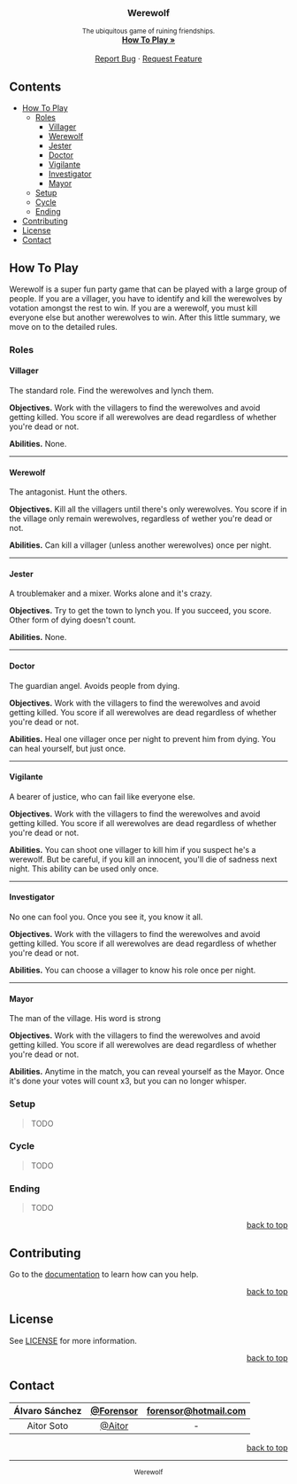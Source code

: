 <div id="top"></div>
<br />
<div align="center">
<h3 align="center"><b>Werewolf</b></h3>

  <p align="center">
    <sup>The ubiquitous game of ruining friendships.</sup>
    <br />
    <a href="/documentation"><strong>How To Play »</strong></a>
    <br />
    <br />
    <a href="https://github.com/Forensor/purescript-amazons/issues">Report Bug</a>
    ·
    <a href="https://github.com/Forensor/purescript-amazons/issues">Request Feature</a>
  </p>
</div>

## Contents

* [How To Play](#rules)
  * [Roles](#roles)
    * [Villager](#villager)
    * [Werewolf](#werewolf)
    * [Jester](#jester)
    * [Doctor](#doctor)
    * [Vigilante](#vigilante)
    * [Investigator](#investigator)
    * [Mayor](#mayor)
  * [Setup](#setup)
  * [Cycle](#cycle)
  * [Ending](#ending)
* [Contributing](#contributing)
* [License](#license)
* [Contact](#contact)

<a id="rules"></a>

## How To Play

Werewolf is a super fun party game that can be played with a large group of people. If you are a villager, you have to identify and kill the werewolves by votation amongst the rest to win. If you are a werewolf, you must kill everyone else but another werewolves to win. After this little summary, we move on to the detailed rules.

<a id="roles"></a>

### Roles

<a id="villager"></a>

#### Villager

The standard role. Find the werewolves and lynch them.

**Objectives.** Work with the villagers to find the werewolves and avoid getting killed. You score if all werewolves are dead regardless of whether you're dead or not.

**Abilities.** None.

---

<a id="werewolf"></a>

#### Werewolf

The antagonist. Hunt the others.

**Objectives.** Kill all the villagers until there's only werewolves. You score if in the village only remain werewolves, regardless of wether you're dead or not.

**Abilities.** Can kill a villager (unless another werewolves) once per night.

---

<a id="jester"></a>

#### Jester

A troublemaker and a mixer. Works alone and it's crazy.

**Objectives.** Try to get the town to lynch you. If you succeed, you score. Other form of dying doesn't count.

**Abilities.** None.

---

<a id="doctor"></a>

#### Doctor

The guardian angel. Avoids people from dying.

**Objectives.** Work with the villagers to find the werewolves and avoid getting killed. You score if all werewolves are dead regardless of whether you're dead or not.

**Abilities.** Heal one villager once per night to prevent him from dying. You can heal yourself, but just once.

---

<a id="vigilante"></a>

#### Vigilante

A bearer of justice, who can fail like everyone else.

**Objectives.** Work with the villagers to find the werewolves and avoid getting killed. You score if all werewolves are dead regardless of whether you're dead or not.

**Abilities.** You can shoot one villager to kill him if you suspect he's a werewolf. But be careful, if you kill an innocent, you'll die of sadness next night. This ability can be used only once.

---

<a id="investigator"></a>

#### Investigator

No one can fool you. Once you see it, you know it all.

**Objectives.** Work with the villagers to find the werewolves and avoid getting killed. You score if all werewolves are dead regardless of whether you're dead or not.

**Abilities.** You can choose a villager to know his role once per night.

---

<a id="mayor"></a>

#### Mayor

The man of the village. His word is strong

**Objectives.** Work with the villagers to find the werewolves and avoid getting killed. You score if all werewolves are dead regardless of whether you're dead or not.

**Abilities.** Anytime in the match, you can reveal yourself as the Mayor. Once it's done your votes will count x3, but you can no longer whisper.

### Setup

> TODO

### Cycle

> TODO

### Ending

> TODO

<p align="right"><a href="#top">back to top</a></p>

## Contributing

Go to the [documentation](#) to learn how can you help.

<p align="right"><a href="#top">back to top</a></p>

<a id="license"></a>

## License

See [LICENSE](LICENSE) for more information.

<p align="right"><a href="#top">back to top</a></p>

<a id="contact"></a>

## Contact

| Álvaro Sánchez | [@Forensor](https://twitter.com/forensor) | forensor@hotmail.com |
| :---: | :---: | :---: |
| Aitor Soto | [@Aitor](@AitorSotoJimnez) | - |

<p align="right"><a href="#top">back to top</a></p>

---
<p align="center"><sup>Werewolf</sup></p>
